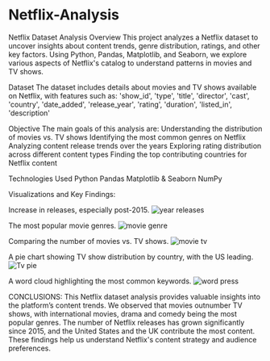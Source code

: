 # Netflix-Analysis

Netflix Dataset Analysis 
Overview
This project analyzes a Netflix dataset to uncover insights about content trends, genre distribution, ratings, and other key factors. Using Python, Pandas, Matplotlib, and Seaborn, we explore various aspects of Netflix's catalog to understand patterns in movies and TV shows.

Dataset
The dataset includes details about movies and TV shows available on Netflix, with features such as:
'show_id', 'type', 'title', 'director', 'cast', 'country', 'date_added',
       'release_year', 'rating', 'duration', 'listed_in', 'description'


Objective
The main goals of this analysis are:
 Understanding the distribution of movies vs. TV shows 
 Identifying the most common genres on Netflix 
 Analyzing content release trends over the years 
 Exploring rating distribution across different content types 
 Finding the top contributing countries for Netflix content 

Technologies Used
Python 
Pandas 
Matplotlib & Seaborn 
NumPy 

Visualizations and Key Findings:

Increase in releases, especially post-2015.
![year releases](https://github.com/user-attachments/assets/0260cfc4-f59f-4807-bf8d-422c0adce452)

The most popular movie genres.
![movie genre](https://github.com/user-attachments/assets/5fe4b99f-31d2-41d9-9b40-43d16421c8e0)

Comparing the number of movies vs. TV shows.
![movie tv](https://github.com/user-attachments/assets/58d1fa83-6e22-4a53-a3d9-ec07881358a0)

A pie chart showing TV show distribution by country, with the US leading.
![Tv pie](https://github.com/user-attachments/assets/b6dcb511-22d1-486e-be8c-71d6368b6107)

A word cloud highlighting the most common keywords.
![word press](https://github.com/user-attachments/assets/a9ba90df-3d5f-4c33-ad15-bd6d7cf2cb61)

CONCLUSIONS:
This Netflix dataset analysis provides valuable insights into the platform’s content trends. We observed that movies outnumber TV shows, with international movies, drama and comedy being the most popular genres. The number of Netflix releases has grown significantly since 2015, and the United States and the UK contribute the most content. These findings help us understand Netflix's content strategy and audience preferences.


